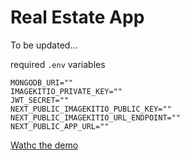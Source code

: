 # Real Estate App

To be updated...

required `.env` variables

```
MONGODB_URI=""
IMAGEKITIO_PRIVATE_KEY=""
JWT_SECRET=""
NEXT_PUBLIC_IMAGEKITIO_PUBLIC_KEY=""
NEXT_PUBLIC_IMAGEKITIO_URL_ENDPOINT=""
NEXT_PUBLIC_APP_URL=""
```

[Wathc the demo](https://www.youtube.com/watch?v=ZayT4eNy46k "demo")
